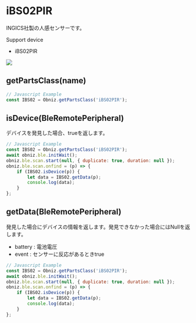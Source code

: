 # iBS02PIR

INGICS社製の人感センサーです。

Support device

- iBS02PIR

![](image.jpg)


## getPartsClass(name)

```javascript
// Javascript Example
const IBS02 = Obniz.getPartsClass('iBS02PIR');
```

## isDevice(BleRemotePeripheral)

デバイスを発見した場合、trueを返します。

```javascript
// Javascript Example
const IBS02 = Obniz.getPartsClass('iBS02PIR');
await obniz.ble.initWait();
obniz.ble.scan.start(null, { duplicate: true, duration: null });
obniz.ble.scan.onfind = (p) => {
    if (IBS02.isDevice(p)) {
        let data = IBS02.getData(p);
        console.log(data);
    }
};
```

## getData(BleRemotePeripheral)

発見した場合にデバイスの情報を返します。発見できなかった場合にはNullを返します。

- battery : 電池電圧
- event : センサーに反応があるときtrue

```javascript
// Javascript Example
const IBS02 = Obniz.getPartsClass('iBS02PIR');
await obniz.ble.initWait();
obniz.ble.scan.start(null, { duplicate: true, duration: null });
obniz.ble.scan.onfind = (p) => {
    if (IBS02.isDevice(p)) {
        let data = IBS02.getData(p);
        console.log(data);
    }
};
```
